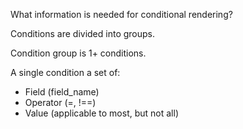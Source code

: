 What information is needed for conditional rendering?

Conditions are divided into groups. 

Condition group is 1+ conditions.

A single condition a set of:

- Field (field_name)
- Operator (=, !==)
- Value (applicable to most, but not all)
